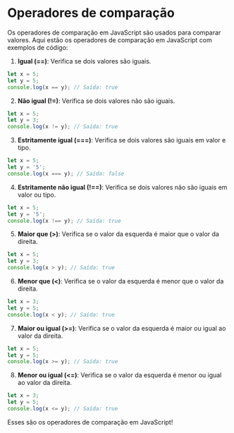 # Operadores de comparação

Os operadores de comparação em JavaScript são usados para comparar valores. Aqui estão os operadores de comparação em JavaScript com exemplos de código:

1. **Igual (==)**: Verifica se dois valores são iguais.

```javascript
let x = 5;
let y = 5;
console.log(x == y); // Saída: true
```

2. **Não igual (!=)**: Verifica se dois valores não são iguais.

```javascript
let x = 5;
let y = 3;
console.log(x != y); // Saída: true
```

3. **Estritamente igual (===)**: Verifica se dois valores são iguais em valor e tipo.

```javascript
let x = 5;
let y = '5';
console.log(x === y); // Saída: false
```

4. **Estritamente não igual (!==)**: Verifica se dois valores não são iguais em valor ou tipo.

```javascript
let x = 5;
let y = '5';
console.log(x !== y); // Saída: true
```

5. **Maior que (>)**: Verifica se o valor da esquerda é maior que o valor da direita.

```javascript
let x = 5;
let y = 3;
console.log(x > y); // Saída: true
```

6. **Menor que (<)**: Verifica se o valor da esquerda é menor que o valor da direita.

```javascript
let x = 3;
let y = 5;
console.log(x < y); // Saída: true
```

7. **Maior ou igual (>=)**: Verifica se o valor da esquerda é maior ou igual ao valor da direita.

```javascript
let x = 5;
let y = 5;
console.log(x >= y); // Saída: true
```

8. **Menor ou igual (<=)**: Verifica se o valor da esquerda é menor ou igual ao valor da direita.

```javascript
let x = 3;
let y = 5;
console.log(x <= y); // Saída: true
```

Esses são os operadores de comparação em JavaScript!